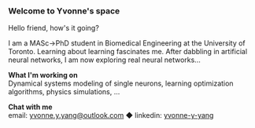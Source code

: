 ### Welcome to Yvonne's space

Hello friend, how's it going? 

I am a MASc->PhD student in Biomedical Engineering at the University of Toronto. Learning about learning fascinates me. After dabbling in artificial neural networks, I am now exploring real neural networks...

**What I'm working on**  
Dynamical systems modeling of single neurons, learning optimization algorithms, physics simulations, ...

**Chat with me**  
email: yvonne.y.yang@outlook.com ◆ linkedin: [yvonne-y-yang](https://linkedin/in/yvonne-y-yang)

<!--
**yvonne-yang/yvonne-yang** is a ✨ _special_ ✨ repository because its `README.md` (this file) appears on your GitHub profile.

Here are some ideas to get you started:

- 🔭 I’m currently working on ...
- 🌱 I’m currently learning ...
- 👯 I’m looking to collaborate on ...
- 🤔 I’m looking for help with ...
- 💬 Ask me about ...
- 📫 How to reach me: ...
- 😄 Pronouns: ...
- ⚡ Fun fact: ...
-->
